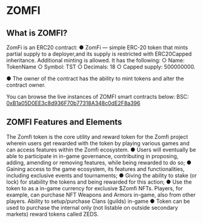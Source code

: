 # ZOMFI

## What is ZOMFI?
ZomFi is an ERC20 contract:
● ZomFi — simple ERC-20 token that mints partial supply to a deployer,and its supply is restricted with ERC20Capped inheritance. Additional minting is allowed. 
It has the following:
○ Name: TokenName
○ Symbol: TST
○ Decimals: 18
○ Capped supply: 500000000.

● The owner of the contract has the ability to mint tokens and alter the contract owner.

You can browse the live instances of ZOMFI smart contracts below:
BSC: [0xB1a05D0EE3c8d936F70b77318A348c0dE2F8a396](https://bscscan.com/address/0xb1a05d0ee3c8d936f70b77318a348c0de2f8a396) 

## ZOMFI Features and Elements
The Zomfi token is the core utility and reward token for the Zomfi project wherein users get rewarded with the token by playing various games and can access features within the Zomfi ecosystem.
● Users will eventually be able to participate in in-game governance, contributing in proposing, adding, amending or removing features, while being rewarded to do so;
● Gaining access to the game ecosystem, its features and functionalities, including exclusive events and tournaments;
● Giving the ability to stake (or lock) for stability the tokens and being rewarded for this action;
● Use the token to as a in-game currency for exclusive $Zomfi NFTs. Players, for example, can purchase NFT Weapons and Armors in-game, also from other players. Ability to setup/purchase Clans (guilds) in-game
● Token can be used to purchase the internal only (not listable on outside secondary markets) reward tokens called ZEDS.